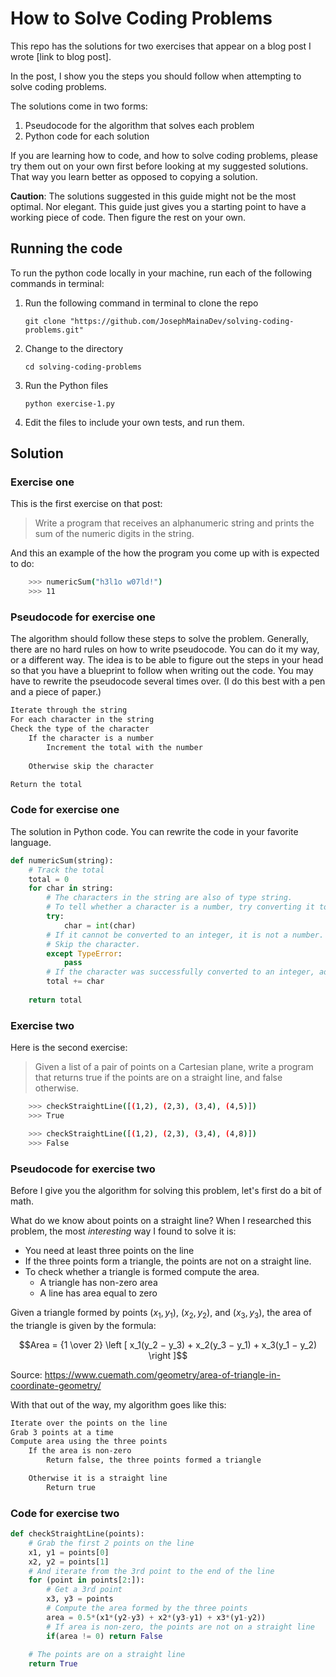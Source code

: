 # How to Solve Coding Problems


This repo has the solutions for two exercises that appear on a blog post I wrote [link to blog post].

In the post, I show you the steps you should follow when attempting to solve coding problems.

The solutions come in two forms:

1. Pseudocode for the algorithm that solves each problem
2. Python code for each solution

If you are learning how to code, and how to solve coding problems, please try them out on your own first before looking at my suggested solutions. That way you learn better as opposed to copying a solution.

**Caution**: The solutions suggested in this guide might not be the most optimal. Nor elegant. This guide just gives you a starting point to have a working piece of code. Then figure the rest on your own.

## Running the code

To run the python code locally in your machine, run each of the following commands in terminal:

1. Run the following command in terminal to clone the repo

    `git clone "https://github.com/JosephMainaDev/solving-coding-problems.git"`

1. Change to the directory

    `cd solving-coding-problems`

1. Run the Python files

    `python exercise-1.py`

1. Edit the files to include your own tests, and run them.

## Solution

### Exercise one

This is the first exercise on that post:

> Write a program that receives an alphanumeric string and prints the sum of the numeric digits in the string.

And this an example of the how the program you come up with is expected to do:

```bash
    >>> numericSum("h3l1o w07ld!")
    >>> 11
```

### Pseudocode for exercise one

The algorithm should follow these steps to solve the problem. Generally, there are no hard rules on how to write pseudocode. You can do it my way, or a different way. The idea is to be able to figure out the steps in your head so that you have a blueprint to follow when writing out the code. You may have to rewrite the pseudocode several times over. (I do this best with a pen and a piece of paper.)

```txt
Iterate through the string
For each character in the string
Check the type of the character
    If the character is a number
        Increment the total with the number
  
    Otherwise skip the character

Return the total
```

### Code for exercise one

The solution in Python code. You can rewrite the code in your favorite language.

```py
def numericSum(string):
    # Track the total
    total = 0
    for char in string:
        # The characters in the string are also of type string.
        # To tell whether a character is a number, try converting it to an integer.
        try:
            char = int(char)
        # If it cannot be converted to an integer, it is not a number.
        # Skip the character.
        except TypeError:
            pass
        # If the character was successfully converted to an integer, add it to the total.
        total += char
    
    return total
```

### Exercise two

Here is the second exercise:

> Given a list of a pair of points on a Cartesian plane, write a program that returns true if the points are on a straight line, and false otherwise.

```bash
    >>> checkStraightLine([(1,2), (2,3), (3,4), (4,5)])
    >>> True

    >>> checkStraightLine([(1,2), (2,3), (3,4), (4,8)])
    >>> False
```

### Pseudocode for exercise two

Before I give you the algorithm for solving this problem, let's first do a bit of math.

What do we know about points on a straight line? When I researched this problem, the most _interesting_ way I found to solve it is:

- You need at least three points on the line
- If the three points form a triangle, the points are not on a straight line.
- To check whether a triangle is formed compute the area.
  - A triangle has non-zero area
  - A line has area equal to zero

Given a triangle formed by points $(x_1, y_1)$, $(x_2, y_2)$, and $(x_3, y_3)$, the area of the triangle is given by the formula:

```math
Area = {1 \over 2} \left  [ x_1(y_2 − y_3) + x_2(y_3 − y_1) + x_3(y_1 − y_2) \right ]
```

Source: <https://www.cuemath.com/geometry/area-of-triangle-in-coordinate-geometry/>

With that out of the way, my algorithm goes like this:

```txt
Iterate over the points on the line
Grab 3 points at a time
Compute area using the three points
    If the area is non-zero
        Return false, the three points formed a triangle

    Otherwise it is a straight line
        Return true

```

### Code for exercise two

```py
def checkStraightLine(points):
    # Grab the first 2 points on the line
    x1, y1 = points[0]
    x2, y2 = points[1]
    # And iterate from the 3rd point to the end of the line
    for (point in points[2:]):
        # Get a 3rd point
        x3, y3 = points
        # Compute the area formed by the three points
        area = 0.5*(x1*(y2-y3) + x2*(y3-y1) + x3*(y1-y2))
        # If area is non-zero, the points are not on a straight line
        if(area != 0) return False
    
    # The points are on a straight line
    return True
```
